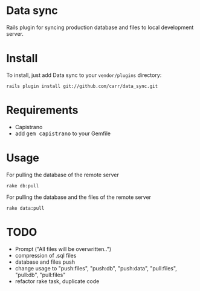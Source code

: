 Data sync
=======

Rails plugin for syncing production database and files to local development server.


Install
=======

To install, just add Data sync to your `vendor/plugins` directory:

    rails plugin install git://github.com/carr/data_sync.git

Requirements
============

 * Capistrano
 * add <tt>gem capistrano</tt> to your Gemfile

Usage
=====

For pulling the database of the remote server

    rake db:pull

For pulling the database and the files of the remote server

    rake data:pull

TODO
====

* Prompt ("All files will be overwritten..")
* compression of .sql files
* database and files push
* change usage to "push:files", "push:db", "push:data", "pull:files", "pull:db", "pull:files"
* refactor rake task, duplicate code
